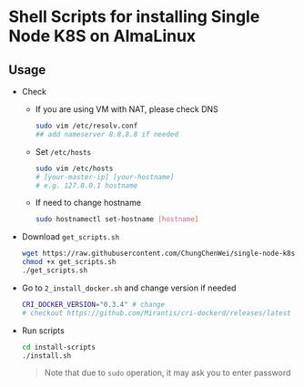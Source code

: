 # Shell Scripts for installing Single Node K8S on AlmaLinux

## Usage

- Check

  - If you are using VM with NAT, please check DNS

    ```sh
    sudo vim /etc/resolv.conf
    ## add nameserver 8.8.8.8 if needed
    ```

  - Set `/etc/hosts`

    ```sh
    sudo vim /etc/hosts
    # [your-master-ip] [your-hostname]
    # e.g. 127.0.0.1 hostname
    ```

  - If need to change hostname

    ```sh
    sudo hostnamectl set-hostname [hostname]
    ```

- Download `get_scripts.sh`

  ```sh
  wget https://raw.githubusercontent.com/ChungChenWei/single-node-k8s-install/main/get_scripts.sh
  chmod +x get_scripts.sh
  ./get_scripts.sh
  ```

- Go to `2_install_docker.sh` and change version if needed

  ```sh
  CRI_DOCKER_VERSION="0.3.4" # change
  # checkout https://github.com/Mirantis/cri-dockerd/releases/latest for latest version
  ```

- Run scripts

  ```sh
  cd install-scripts
  ./install.sh
  ```

  > Note that due to `sudo` operation, it may ask you to enter password
